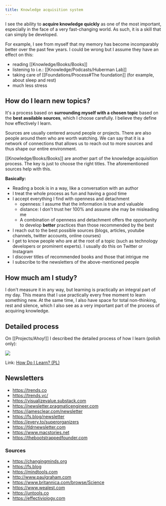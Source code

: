 ```yaml
---
title: Knowledge acquisition system
---
```


I see the ability to **acquire knowledge quickly** as one of the most important, especially in the face of a very fast-changing world. As such, it is a skill that can simply be developed.

For example, I see from myself that my memory has become incomparably better over the past few years. I could be wrong but I assume they have an effect on this:

- reading [[Knowledge/Books/Books]]
- listening to i.e.:  [[Knowledge/Podcasts/Huberman Lab]]
- taking care of [[Foundations/Process#The foundation]] (for example, about sleep and rest)
- much less stress

## How do I learn new topics?
It's a process based on **surrounding myself with a chosen topic** based on the **best available sources**, which I choose carefully. I believe they define how effectively I learn.

Sources are usually centered around people or projects. There are also people around them who are worth watching. We can say that it is a network of connections that allows us to reach out to more sources and thus shape our entire environment.

[[Knowledge/Books/Books]] are another part of the knowledge acquisition process. The key is just to choose the right titles. The aforementioned sources help with this.

**Basically:** 
- Reading a book is in a way, like a conversation with an author
- I treat the whole process as fun and having a good time
- I accept everything I find with openness and detachment
	- openness: I assume that the information is true and valuable
	- distance: I don't trust her 100% and assume she may be misleading me
	- A combination of openness and detachment offers the opportunity to develop **better** practices than those recommended by the best
- I reach out to the best possible sources (blogs, articles, youtube channels, twitter accounts, online courses)
- I get to know people who are at the root of a topic (such as technology developers or prominent experts). I usually do this on Twitter or Instagram
- I discover titles of recommended books and those that intrigue me
- I subscribe to the newsletters of the above-mentioned people

## How much am I study?
I don't measure it in any way, but learning is practically an integral part of my day. This means that I use practically every free moment to learn something new. At the same time, I also have space for total non-thinking, rest and silence, which I also see as a very important part of the process of acquiring knowledge.

## Detailed process
On [[Projects/Ahoy!]] I described the detailed process of how I learn (polish only):

![](https://space.overment.com/Screen-Shot-2022-05-02-17-34-46-wwzjR/Screen-Shot-2022-05-02-17-34-46.png)

Link: [How Do I Learn? (PL)](https://community.ahoy.so/c/podziel-sie-wiedza-a4965c/jak-sie-ucze)

## Newsletters
- https://trends.co
- https://trends.vc/
- https://visualizevalue.substack.com
- https://newsletter.pragmaticengineer.com
- https://jamesclear.com/newsletter
- https://fs.blog/newsletter
- https://every.to/superorganizers
- https://tldrnewsletter.com
- https://www.macstories.net
- https://thebootstrappedfounder.com

### Sources
- https://changingminds.org
- https://fs.blog
- https://mindtools.com
- http://www.paulgraham.com
- https://www.britannica.com/browse/Science
- https://www.wealest.com
- https://untools.co
- https://effectiviology.com
